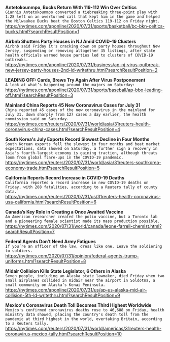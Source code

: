 **Antetokounmpo, Bucks Return With 119-112 Win Over Celtics**\
`Giannis Antetokounmpo converted a tiebreaking three-point play with 1:28 left on an overturned call that kept him in the game and helped the Milwaukee Bucks beat the Boston Celtics 119-112 on Friday night.`\
https://nytimes.com/aponline/2020/07/31/sports/basketball/bc-bkn-celtics-bucks.html?searchResultPosition=1

**Airbnb Shutters Party Houses in NJ Amid COVID-19 Clusters**\
`Airbnb said Friday it's cracking down on party houses throughout New Jersey, suspending or removing altogether 35 listings, after state health officials warned house parties led to clusters of COVID-19 outbreaks. `\
https://nytimes.com/aponline/2020/07/31/business/ap-nj-virus-outbreak-new-jersey-party-houses-2nd-ld-writethru.html?searchResultPosition=2

**LEADING OFF: Cards, Brews Try Again After Virus Postponement**\
`A look at what’s happening around the majors on Saturday:`\
https://nytimes.com/aponline/2020/07/31/sports/baseball/ap-bbo-leading-off.html?searchResultPosition=3

**Mainland China Reports 45 New Coronavirus Cases for July 31**\
`China reported 45 cases of the new coronavirus in the mainland for July 31, down sharply from 127 cases a day earlier, the health commission said on Saturday. `\
https://nytimes.com/reuters/2020/07/31/world/asia/31reuters-health-coronavirus-china-cases.html?searchResultPosition=4

**South Korea's July Exports Record Slowest Decline in Four Months**\
`South Korean exports fell the slowest in four months and beat market expectations, data showed on Saturday, a further sign a recovery in Asia's fourth-largest economy is gaining traction, although threats loom from global flare-ups in the COVID-19 pandemic.`\
https://nytimes.com/reuters/2020/07/31/world/asia/31reuters-southkorea-economy-trade.html?searchResultPosition=5

**California Reports Record Increase in COVID-19 Deaths**\
`California reported a record increase in new COVID-19 deaths on Friday, with 208 fatalities, according to a Reuters tally of county data.`\
https://nytimes.com/reuters/2020/07/31/us/31reuters-health-coronavirus-usa-california.html?searchResultPosition=6

**Canada’s Key Role in Creating a Once Awaited Vaccine**\
`An American researcher created the polio vaccine, but a Toronto lab and a pioneering female scientist made its mass production possible.`\
https://nytimes.com/2020/07/31/world/canada/leone-farrell-chemist.html?searchResultPosition=7

**Federal Agents Don’t Need Army Fatigues**\
`If you’re an officer of the law, dress like one. Leave the soldiering to soldiers.`\
https://nytimes.com/2020/07/31/opinion/federal-agents-trump-uniforms.html?searchResultPosition=8

**Midair Collision Kills State Legislator, 6 Others in Alaska**\
`Seven people, including an Alaska state lawmaker, died Friday when two small airplanes collided in midair near the airport in Soldotna, a small community on Alaska’s Kenai Peninsula.`\
https://nytimes.com/aponline/2020/07/31/us/ap-us-alaska-mid-air-collision-5th-ld-writethru.html?searchResultPosition=9

**Mexico's Coronavirus Death Toll Becomes Third Highest Worldwide**\
`Mexico's confirmed coronavirus deaths rose to 46,688 on Friday, health ministry data showed, placing the country's death toll from the pandemic at third highest in the world, overtaking Britain, according to a Reuters tally.`\
https://nytimes.com/reuters/2020/07/31/world/americas/31reuters-health-coronavirus-mexico-tally.html?searchResultPosition=10

